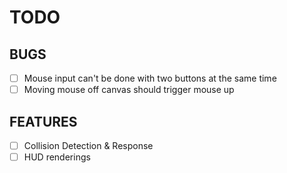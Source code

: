 # TODO

## BUGS

- [ ] Mouse input can't be done with two buttons at the same time
- [ ] Moving mouse off canvas should trigger mouse up

## FEATURES

- [ ] Collision Detection & Response
- [ ] HUD renderings
